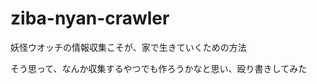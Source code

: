 ziba-nyan-crawler
=================

妖怪ウオッチの情報収集こそが、家で生きていくための方法

そう思って、なんか収集するやつでも作ろうかなと思い、殴り書きしてみた
